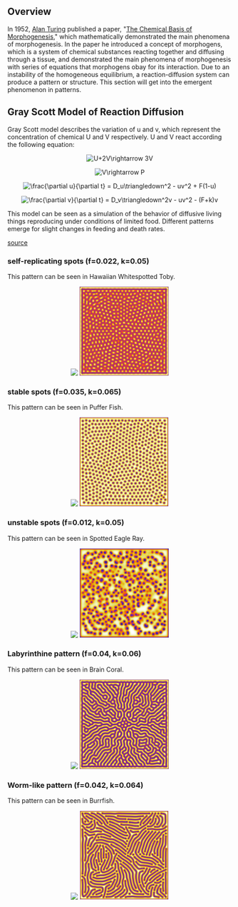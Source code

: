 ## Overview

In 1952, [Alan Turing](https://en.wikipedia.org/wiki/Alan_Turing) published a paper, "[The Chemical Basis of Morphogenesis](http://www.dna.caltech.edu/courses/cs191/paperscs191/turing.pdf)," which mathematically demonstrated the main phenomena of morphogenesis. In the paper he introduced a concept of morphogens, which is a system of chemical substances reacting together and diffusing through a tissue, and demonstrated the main phenomena of morphogenesis with series of equations that morphogens obay for its interaction. Due to an instability of the homogeneous equilibrium, a reaction-diffusion system can produce a pattern or structure. This section will get into the emergent phenomenon in patterns.

## Gray Scott Model of Reaction Diffusion

Gray Scott model describes the variation of u and v, which represent the concentration of chemical U and V respectively. U and V react according the following equation:

<p align="center">
  <img src="https://latex.codecogs.com/gif.latex?U&plus;2V\rightarrow&space;3V" title="U+2V\rightarrow 3V" />
</p>
<p align="center">
  <img src="https://latex.codecogs.com/gif.latex?V\rightarrow&space;P" title="V\rightarrow P" />
</p>
<p align="center">
  <img src="https://latex.codecogs.com/gif.latex?\frac{\partial&space;u}{\partial&space;t}&space;=&space;D_u\triangledown^2u&space;-&space;uv^2&space;&plus;&space;F(1-u)" title="\frac{\partial u}{\partial t} = D_u\triangledown^2 - uv^2 + F(1-u)" />
</p>
<p align="center">
  <img src="https://latex.codecogs.com/gif.latex?\frac{\partial&space;v}{\partial&space;t}&space;=&space;D_v\triangledown^2v&space;+&space;uv^2&space;-&space;(F&plus;k)v" title="\frac{\partial v}{\partial t} = D_v\triangledown^2v - uv^2 - (F+k)v" />
</p>

This model can be seen as a simulation of the behavior of diffusive living things reproducing under conditions of limited food. Different patterns emerge for slight changes in feeding and death rates.

[source](/patterns/gray_scott.py)

### self-replicating spots (f=0.022, k=0.05)
This pattern can be seen in Hawaiian Whitespotted Toby.
<p align="center">
  <img src="https://mauioceancenter.com/wp-content/uploads/2017/09/White-Spotted-Toby-web-1-768x512.jpg" height="200"/>
  <img src="https://github.com/Kashu7100/Recreation-of-Nature/blob/master/assets/self_replacing_spots.png" height="200"/>
</p>

### stable spots (f=0.035, k=0.065)
This pattern can be seen in Puffer Fish.
<p align="center">
  <img src="https://foodsafetynewsfullservice.marlersites.com/files/2014/01/puffer-fish-406-2.jpg" height="200"/>
  <img src="https://github.com/Kashu7100/Recreation-of-Nature/blob/master/assets/stable_spots.png" width="200"/>
</p>

### unstable spots (f=0.012, k=0.05)
This pattern can be seen in Spotted Eagle Ray.
<p align="center">
  <img src="http://www.animalspot.net/wp-content/uploads/2012/01/Spotted-eagle-ray-Photos.jpg" height="200"/>
  <img src="https://github.com/Kashu7100/Recreation-of-Nature/blob/master/assets/unstable_spots.png" width="200"/>
</p>

### Labyrinthine pattern (f=0.04, k=0.06)
This pattern can be seen in Brain Coral.
<p align="center">
  <img src="https://oceana.org/sites/default/files/styles/lightbox/public/shutterstock_260309279.jpg" height="200"/>
  <img src="https://github.com/Kashu7100/Recreation-of-Nature/blob/master/assets/labyrinthine_pattern.png" width="200"/>
</p>

### Worm-like pattern (f=0.042, k=0.064)
This pattern can be seen in Burrfish.
<p align="center">
  <img src="https://scaquarium.org/wp-content/uploads/2015/11/sc-aquarium-burrfish-animal-spec-sheet.jpg" height="200"/>
  <img src="https://github.com/Kashu7100/Recreation-of-Nature/blob/master/assets/worm_like_pattern.png" width="200"/>
</p>

